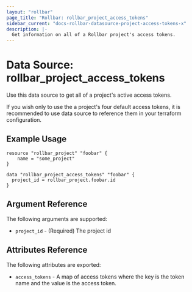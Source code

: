 ```yaml
---
layout: "rollbar"
page_title: "Rollbar: rollbar_project_access_tokens"
sidebar_current: "docs-rollbar-datasource-project-access-tokens-x"
description: |-
  Get information on all of a Rollbar project's access tokens.
---
```


# Data Source: rollbar_project_access_tokens

Use this data source to get all of a project's active access tokens.

If you wish only to use the a project's four default access tokens,
it is recommended to use data source to reference them in your terraform configuration.

## Example Usage

```hcl-terraform
resource "rollbar_project" "foobar" {
	name = "some_project"
}

data "rollbar_project_access_tokens" "foobar" {
  project_id = rollbar_project.foobar.id
}
```

## Argument Reference

The following arguments are supported:

* `project_id` - (Required) The project id

## Attributes Reference

The following attributes are exported:

* `access_tokens` - A map of access tokens where the key is the token name and the value is the access token.
